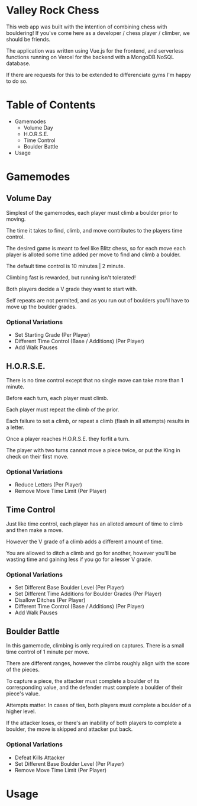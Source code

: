 # Valley Rock Chess

This web app was built with the intention of combining chess with bouldering! If you've come here as a developer / chess player / climber, we should be friends.

The application was written using Vue.js for the frontend, and serverless functions running on Vercel for the backend with a MongoDB NoSQL database.

If there are requests for this to be extended to differenciate gyms I'm happy to do so.

# Table of Contents

- Gamemodes
  - Volume Day
  - H.O.R.S.E.
  - Time Control
  - Boulder Battle
- Usage

# Gamemodes

## Volume Day

Simplest of the gamemodes, each player must climb a boulder prior to moving.

The time it takes to find, climb, and move contributes to the players time control.

The desired game is meant to feel like Blitz chess, so for each move each player is alloted some time added per move to find and climb a boulder.

The default time control is 10 minutes | 2 minute.

Climbing fast is rewarded, but running isn't tolerated!

Both players decide a V grade they want to start with.

Self repeats are not permited, and as you run out of boulders you'll have to move up the boulder grades.

### Optional Variations

- Set Starting Grade (Per Player)
- Different Time Control (Base / Additions) (Per Player)
- Add Walk Pauses

## H.O.R.S.E.

There is no time control except that no single move can take more than 1 minute.

Before each turn, each player must climb.

Each player must repeat the climb of the prior.

Each failure to set a climb, or repeat a climb (flash in all attempts) results in a letter.

Once a player reaches H.O.R.S.E. they forfit a turn.

The player with two turns cannot move a piece twice, or put the King in check on their first move.

### Optional Variations

- Reduce Letters (Per Player)
- Remove Move Time Limit (Per Player)

## Time Control

Just like time control, each player has an alloted amount of time to climb and then make a move.

However the V grade of a climb adds a different amount of time.

You are allowed to ditch a climb and go for another, however you'll be wasting time and gaining less if you go for a lesser V grade.

### Optional Variations

- Set Different Base Boulder Level (Per Player)
- Set Different Time Additions for Boulder Grades (Per Player)
- Disallow Ditches (Per Player)
- Different Time Control (Base / Additions) (Per Player)
- Add Walk Pauses

## Boulder Battle

In this gamemode, climbing is only required on captures. There is a small time control of 1 minute per move.

There are different ranges, however the climbs roughly align with the score of the pieces.

To capture a piece, the attacker must complete a boulder of its corresponding value, and the defender must complete a boulder of their piece's value.

Attempts matter. In cases of ties, both players must complete a boulder of a higher level.

If the attacker loses, or there's an inability of both players to complete a boulder, the move is skipped and attacker put back.

### Optional Variations

- Defeat Kills Attacker
- Set Different Base Boulder Level (Per Player)
- Remove Move Time Limit (Per Player)

# Usage
